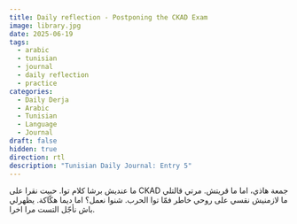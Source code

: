 ```yaml
---
title: Daily reflection - Postponing the CKAD Exam
image: library.jpg
date: 2025-06-19
tags:
  - arabic
  - tunisian
  - journal
  - daily reflection
  - practice
categories:
  - Daily Derja
  - Arabic
  - Tunisian
  - Language
  - Journal
draft: false
hidden: true
direction: rtl
description: "Tunisian Daily Journal: Entry 5"
---
```

ما عنديش برشا كلام توا. حبيت نقرا على CKAD جمعة هاذي، اما ما قريتش. مرتي قالتلي ما لازمنيش نقسي على روحي خاطر  فمّا توا الحرب. شنوا نعمل؟ اما ديما هكّاكة. يظهرلي باش نأجّل التست مرا اخرا.
